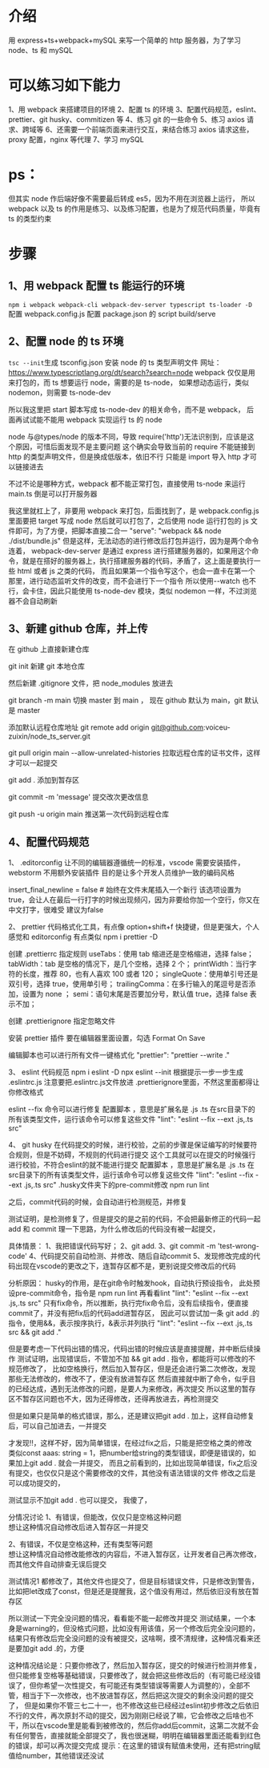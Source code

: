 # 介绍

用 express+ts+webpack+mySQL 来写一个简单的 http 服务器，为了学习 node、ts 和 mySQL

# 可以练习如下能力

1、用 webpack 来搭建项目的环境
2、配置 ts 的环境
3、配置代码规范，eslint、prettier、git husky、commitizen 等
4、练习 git 的一些命令
5、练习 axios 请求、跨域等
6、还需要一个前端页面来进行交互，来结合练习 axios 请求这些，proxy 配置，nginx 等代理
7、学习 mySQL

# ps：

但其实 node 作后端好像不需要最后转成 es5，因为不用在浏览器上运行，
所以 webpack 以及 ts 的作用是练习、以及练习配置，也是为了规范代码质量，毕竟有 ts 的类型约束

# 步骤

## 1、用 webpack 配置 ts 能运行的环境

`npm i webpack webpack-cli webpack-dev-server typescript ts-loader -D`
配置 webpack.config.js
配置 package.json 的 script build/serve

## 2、配置 node 的 ts 环境

`tsc --init`生成 tsconfig.json
安装 node 的 ts 类型声明文件 网址： https://www.typescriptlang.org/dt/search?search=node
webpack 仅仅是用来打包的，而 ts 想要运行 node，需要的是 ts-node，
如果想动态运行，类似 nodemon，则需要 ts-node-dev

所以我这里把 start 脚本写成 ts-node-dev 的相关命令，而不是 webpack，
后面再试试能不能用 webpack 实现运行 ts 的 node

node 与@types/node 的版本不同，导致 require('http')无法识别到，应该是这个原因，可惜后面发现不是主要问题
这个确实会导致当前的 require 不能链接到 http 的类型声明文件，但是换成低版本，依旧不行
只能是 import 导入 http 才可以链接进去

不过不论是哪种方式，webpack 都不能正常打包，直接使用 ts-node 来运行 main.ts 倒是可以打开服务器

我这里就杠上了，非要用 webpack 来打包，后面找到了，是 webpack.config.js 里面要把 target 写成 node
然后就可以打包了，之后使用 node 运行打包的 js 文件即可，为了方便，把脚本直接二合一
"serve": "webpack && node ./dist/bundle.js"
但是这样，无法动态的进行修改后打包并运行，因为是两个命令连着，
webpack-dev-server 是通过 express 进行搭建服务器的，如果用这个命令，就是在搭好的服务器上，执行搭建服务器的代码，矛盾了，这上面是要执行一些 html 或者 js 之类的代码，
而且如果第一个指令写这个，也会一直卡在第一个那里，进行动态监听文件的改变，而不会进行下一个指令
所以使用--watch 也不行，会卡住，因此只能使用 ts-node-dev 模块，类似 nodemon 一样，不过浏览器不会自动刷新

## 3、新建 github 仓库，并上传

在 github 上直接新建仓库

git init 新建 git 本地仓库

然后新建 .gitignore 文件，把 node_modules 放进去

git branch -m main 切换 master 到 main ， 现在 github 默认为 main，git 默认是 master

添加默认远程仓库地址
git remote add origin git@github.com:voiceu-zuixin/node_ts_server.git

git pull origin main --allow-unrelated-histories 拉取远程仓库的证书文件，这样才可以一起提交

git add . 添加到暂存区

git commit -m 'message' 提交改次更改信息

git push -u origin main 推送第一次代码到远程仓库

## 4、配置代码规范

1、 .editorconfig 让不同的编辑器遵循统一的标准，vscode 需要安装插件，webstorm 不用额外安装插件
目的是让多个开发人员维护一致的编码风格

insert_final_newline = false # 始终在文件末尾插入一个新行
该选项设置为true，会让人在最后一行打字的时候出现频闪，因为非要给你加一个空行，你又在中文打字，很难受
建议为false

2、 prettier 代码格式化工具，有点像 option+shift+f 快捷键，但是更强大，个人感觉和 editorconfig 有点类似
npm i prettier -D

创建 .prettierrc 指定规则
useTabs：使用 tab 缩进还是空格缩进，选择 false；
tabWidth：tab 是空格的情况下，是几个空格，选择 2 个；
printWidth：当行字符的长度，推荐 80，也有人喜欢 100 或者 120；
singleQuote：使用单引号还是双引号，选择 true，使用单引号；
trailingComma：在多行输入的尾逗号是否添加，设置为 none ；
semi：语句末尾是否要加分号，默认值 true，选择 false 表示不加；

创建 .prettierignore 指定忽略文件

安装 prettier 插件
要在编辑器里面设置，勾选 Format On Save

编辑脚本也可以进行所有文件一键格式化
"prettier": "prettier --write ."

3、 eslint 代码规范
npm i eslint -D
npx eslint --init 根据提示一步一步生成 .eslintrc.js
注意要把.eslintrc.js文件放进 .prettierignore里面，不然这里面都得让你修改格式

eslint --fix 命令可以进行修复
配置脚本 ，意思是扩展名是  .js .ts 在src目录下的所有该类型文件，运行该命令可以修复这些文件
"lint": "eslint --fix --ext .js,.ts src"

4、 git husky
在代码提交的时候，进行校验，之前的步骤是保证编写的时候要符合规则，但是不妨碍，不规则的代码进行提交
这个工具就可以在提交的时候强行进行校验，不符合eslint的就不能进行提交
配置脚本 ，意思是扩展名是  .js .ts 在src目录下的所有该类型文件，运行该命令可以修复这些文件
"lint": "eslint --fix --ext .js,.ts src"
.husky文件夹下的pre-commit修改 npm run lint

之后，commit代码的时候，会自动进行检测规范，并修复

测试证明，是检测修复了，但是提交的是之前的代码，不会把最新修正的代码一起add 和 commit
理一下思路，为什么修改后的代码没有被一起提交，

具体情景：
1、我把错误代码写好；
2、git add.
3、git commit -m 'test-wrong-code'
4、代码提交前自动检测、并修改、随后自动commit
5、发现修改完成的代码出现在vscode的更改之下，连暂存区都不是，更别说提交修改后的代码

分析原因：
husky的作用，是在git命令时触发hook，自动执行预设指令，
此处预设pre-commit命令，指令是 npm run lint
再看看lint  "lint": "eslint --fix --ext .js,.ts src"
只有fix命令，所以推断，执行完fix命令后，没有后续指令，便直接commit了，并没有把fix后的代码add进暂存区，
因此可以尝试加一条 git add .的指令，使用&&，表示按序执行，&表示并列执行
"lint": "eslint --fix --ext .js,.ts src && git add ."

但是要考虑一下代码出错的情况，代码出错的时候应该是直接提醒，并中断后续操作
测试证明，出现错误后，不管加不加 && git add . 指令，都能将可以修改的不规范修改了，
比如空格换行，然后加入暂存区，但是还会进行第二次修改，发现那些无法修改的，修改不了，便没有放进暂存区
然后直接就中断了命令，似乎目的已经达成，遇到无法修改的问题，是要人为来修改，再次提交
所以这里的暂存区不暂存区问题也不大，因为还得修改，还得再放进去，再检测提交

但是如果只是简单的格式错误，那么，还是建议把git add . 加上，这样自动修复后，可以自己加进去，一并提交

才发现‼️，这样不好，因为简单错误，在经过fix之后，只能是把空格之类的修改
类似const aaas: string = 1，把number给string的类型错误，即便是错误的，如果加上git add .
就会一并提交，
而且之前看到的，比如出现简单错误，fix之后没有提交，也仅仅只是这个需要修改的文件，其他没有语法错误的文件
修改之后是可以成功提交的，

测试显示不加git add . 也可以提交， 我傻了，

分情况讨论
1、有错误，但能改，仅仅只是空格这种问题     
          想让这种情况自动修改后进入暂存区一并提交

2、有错误，不仅是空格这种，还有类型等问题    
          想让这种情况自动修改能修改的内容后，不进入暂存区，让开发者自己再次修改，而其他文件自动排查无误后提交

测试情况1
  都修改了，其他文件也提交了，但是目标错误文件，只是修改到警告，比如把let改成了const，但是还是提醒我，这个值没有用过，然后依旧没有放在暂存区

  所以测试一下完全没问题的情况，看看能不能一起修改并提交
  测试结果，一个本身是warning的，但没格式问题，比如没有用该值，另一个修改后完全没问题的，结果只有修改后完全没问题的没有被提交，这啥啊，摸不清规律，这种情况看来还是要加git add .的，方便

  这种情况结论是：只要你修改了，然后加入暂存区，提交的时候进行检测并修复，但只能修复空格等基础错误，只要修改了，就会把这些修改后的（有可能已经没错误了，但你希望一次性提交，有可能还有类型错误等需要人为调整的），全部不管，相当于下一次修改，也不放进暂存区，然后把这次提交的剩余没问题的提交了，
  但是如果你不管三七二十一，也不修改这些已经经过eslint初步修改之后依旧不行的文件，再次原封不动的提交，因为刚刚已经说了嘛，它会修改之后啥也不干，所以在vscode里是能看到被修改的，然后你add后commit，这第二次就不会有任何警告，直接就能全部提交了，我也很迷糊，明明在编辑器里面还能看到红色的错误，却可以再次提交完成
  提示：在这里的错误有赋值未使用，还有把string赋值给number，其他错误还没试